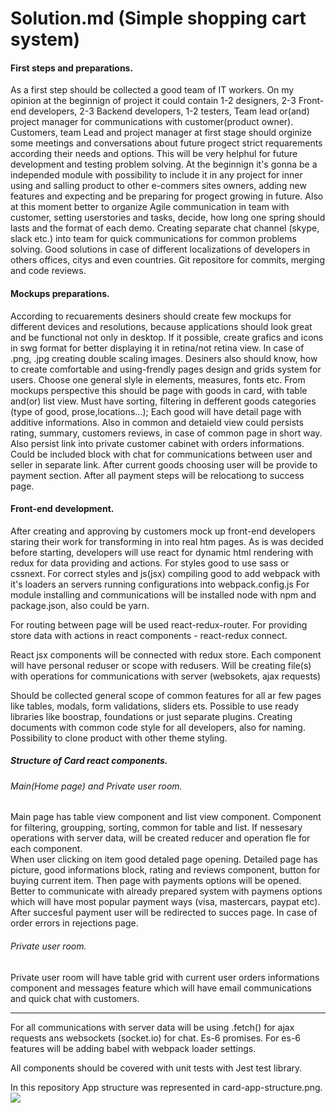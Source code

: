# Solution.md (Simple shopping cart system)


<h4>First steps and preparations.</h4>

As a first step should be collected a good team of IT workers.
On my opinion at the beginnign of project it could contain 1-2 designers, 2-3 Front-end developers, 2-3 Backend developers, 1-2 testers, Team lead or(and) project manager for communications with customer(product owner).
Customers, team Lead and project manager at first stage should orginize some meetings and conversations about future progect strict requarements  according their needs and options. 
This will be very helphul for future development and testing problem solving.
At the beginnign it's gonna be a independed module with possibility to include it in any project for inner using and salling product to other e-commers sites owners, adding new features and expecting and be preparing for progect growing in future.
Also at this moment better to organize Agile communication in team with customer, setting userstories and tasks, decide, how long one spring should lasts and the format of each demo.
Creating separate chat channel (skype, slack etc.) into team for quick communications for common problems solving. Good solutions in case of different localizations of developers in others offices, citys and even countries.
Git repositore for commits, merging and code reviews.

<h4>Mockups preparations.</h4>

According to recuarements desiners should create few mockups for different devices and resolutions, because applications should look great and be functional not only in desktop. 
If it possible, create grafics and icons in swg format for better displaying it in retina/not retina view. In case of .png, .jpg creating double scaling images. 
Desiners also should know, how to create comfortable and using-frendly pages design and grids system for users. Choose one general slyle in elements, measures, fonts etc.
From mockups perspective this should be page with goods in card, with table and(or) list view. Must have sorting, filtering in defferent goods categories (type of good, prose,locations...);
Each good will have detail page with additive informations. Also in common and detaield view could persists rating, summary, customers reviews, in case of common page in short way. Also persist link into private customer cabinet with orders informations. Could be included block with chat for communications between user and seller in separate link.
After current goods choosing user will be provide to payment section. After all payment steps will be relocationg to success page.

<h4>Front-end development.</h4>

After creating and approving by customers mock up front-end developers staring their work for transforming in into real htm pages.
As is was decided before starting, developers will use react for dynamic html rendering with redux for data providing and actions.
For styles good to use sass or cssnext. For correct styles and js(jsx) compiling good to add webpack with it's loaders an servers running configurations into webpack.config.js
For module installing and communications will be installed node with npm and package.json, also could be yarn. 

For routing between page will be used react-redux-router. For providing store data with actions in react components - react-redux connect.

React jsx components will be connected with redux store. Each component will have personal reduser or scope with redusers. Will be creating file(s) with operations for communications with server (websokets, ajax requests)

Should be collected general scope of common features for all ar few pages like tables, modals, form validations, sliders ets. Possible to use ready libraries like boostrap, foundations or just separate plugins.
Creating documents with common code style for all developers, also for naming. Possibility to clone product with other theme styling.

<h5>Structure of Card react components.</h5>

<h6>Main(Home page) and Private user room.</h6>

Main page has table view component and list view component. Component for filtering, groupping, sorting, common for table and list.
If nessesary operations with server data, will be created reducer and operation fle for each component.  
When user clicking on item good detaled page opening. Detailed page has picture, good informations block, rating and reviews component, button for buying current item.
Then page with payments options will be opened. Better to communicate with already prepared system with paymens options which will have most popular payment ways (visa, mastercars, paypat etc).
After succesful payment user will be redirected to succes page. In case of order errors in rejections page.

<h6>Private user room.</h6>

Private user room will have table grid with current user orders informations component and messages feature which will have email communications and quick chat with customers.

<hr/>

For all communications with server data will be using .fetch() for ajax requests ans websockets (socket.io) for chat. Es-6 promises. For es-6 features will be adding babel with webpack loader settings.

All components should be covered with unit tests with Jest test library.

In this repository App structure was represented in card-app-structure.png.
<img src="https://github.com/effel/tech-test/blob/master/card-app-structure.png">